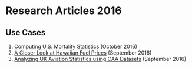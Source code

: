 # Research Articles 2016

## Use Cases

1. [Computing U.S. Mortality Statistics](us-mortality/README.md) (October 2016)
1. [A Closer Look at Hawaiian Fuel Prices](hawaii-prices/README.md) (September 2016)
1. [Analyzing UK Aviation Statistics using CAA Datasets](uk-aviation/README.md) (September 2016)
